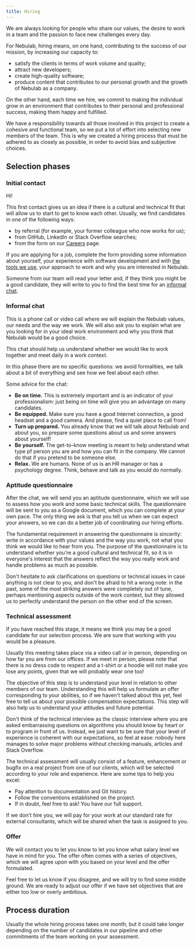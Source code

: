 ```yaml
---
title: Hiring
---
```

We are always looking for people who share our values, the desire to work in a team and the passion
to face new challenges every day.

For Nebulab, hiring means, on one hand, contributing to the success of our mission, by increasing
our capacity to:

- satisfy the clients in terms of work volume and quality; 
- attract new developers;
- create high-quality software;
- produce content that contributes to our personal growth and the growth of Nebulab as a company.

On the other hand, each time we hire, we commit to making the individual grow in an environment that
contributes to their personal and professional success, making them happy and fulfilled.

We have a responsibility towards all those involved in this project to create a cohesive and
functional team, so we put a lot of effort into selecting new members of the team. This is why we
created a hiring process that must be adhered to as closely as possible, in order to avoid bias and
subjective choices.

## Selection phases

### Initial contact

Hi! 

This first contact gives us an idea if there is a cultural and technical fit that will allow us 
to start to get to know each other. Usually, we find candidates in one of the following ways:

- by referral (for example, your former colleague who now works for us);
- from GitHub, LinkedIn or Stack Overflow searches;
- from the form on our [Careers](https://nebulab.it/careers/) page.

If you are applying for a job, complete the form providing some information about yourself, your
experience with software development and with [the tools we use](https://nebulab.it/tools/), your
approach to work and why you are interested in Nebulab.

Someone from our team will read your letter and, if they think you might be a good candidate, they
will write to you to find the best time for an [informal chat](#informal-chat).

### Informal chat

This is a phone call or video call where we will explain the Nebulab values, our needs and the way 
we work. We will also ask you to explain what are you looking for in your ideal work environment and
why you think that Nebulab would be a good choice.

This chat should help us understand whether we would like to work together and meet daily in a work
context.

In this phase there are no specific questions: we avoid formalities, we talk about a bit of 
everything and see how we feel about each other.

Some advice for the chat:

* **Be on time.** This is extremely important and is an indicator of your professionalism: just 
  being on time will give you an advantage on many candidates.
* **Be equipped.** Make sure you have a good Internet connection, a good headset and a good camera.
  And please, find a quiet place to call from!
* **Turn up prepared.** You already know that we will talk about Nebulab and about you, so prepare
  some questions about us and some answers about yourself!
* **Be yourself.** The get-to-know meeting is meant to help understand what type pf person you are
  and how you can fit in the company. We cannot do that if you pretend to be someone else.
* **Relax.** We are humans. None of us is an HR manager or has a psychology degree. Think, behave
  and talk as you would do normally.

### Aptitude questionnaire

After the chat, we will send you an aptitude questionnaire, which we will use to assess how you work
and some basic technical skills. The questionnaire will be sent to you as a Google document, which
you can complete at your own pace. The only thing we ask is that you tell us when we can expect your
answers, so we can do a better job of coordinating our hiring efforts.

The fundamental requirement in answering the questionnaire is sincerity: write in accordance with
your values and the way you work, not what you think we would like to hear from you. The purpose of
the questionnaire is to understand whether you're a good cultural and technical fit, so it is in
everyone's interest that the answers reflect the way you really work and handle problems as much as
possible.

Don't hesitate to ask clarifications on questions or technical issues in case anything is not clear
to you, and don't be afraid to hit a wrong note: in the past, some of the most striking answers
were completely out of tune, perhaps mentioning aspects outside of the work context, but they 
allowed us to perfectly understand the person on the other end of the screen.

### Technical assessment

If you have reached this stage, it means we think you may be a good candidate for our selection
process. We are sure that working with you would be a pleasure.

Usually this meeting takes place via a video call or in person, depending on how far you are from
our offices. If we meet in person, please note that there is no dress code to respect and a t-shirt
or a hoodie will not make you lose any points, given that we will probably wear one too!

The objective of this step is to understand your level in relation to other members of our team.
Understanding this will help us formulate an offer corresponding to your abilities, so if we haven't
talked about this yet, feel free to tell us about your possible compensation expectations. This step
will also help us to understand your attitudes and future potential.

Don't think of the technical interview as the classic interview where you are asked embarrassing
questions on algorithms you should know by heart or to program in front of us. Instead, we just want
to be sure that your level of experience is coherent with our expectations, so feel at ease: nobody 
here manages to solve major problems without checking manuals, articles and Stack Overflow.

The technical assessment will usually consist of a feature, enhancement or bugfix on a real project
from one of our clients, which will be selected according to your role and experience. Here are some
tips to help you excel:

- Pay attention to documentation and Git history.
- Follow the conventions established on the project.
- If in doubt, feel free to ask! You have our full support.
 
If we don't hire you, we will pay for your work at our standard rate for external consultants, which
will be shared when the task is assigned to you.

### Offer

We will contact you to let you know to let you know what salary level we have in mind for you.
The offer often comes with a series of objectives, which we will agree upon with you based on your
level and the offer formulated.

Feel free to let us know if you disagree, and we will try to find some middle ground. We are ready
to adjust our offer if we have set objectives that are either too low or overly ambitious.

## Process duration

Usually the whole hiring process takes one month, but it could take longer depending on the number
of candidates in our pipeline and other commitments of the team working on your assessment.
